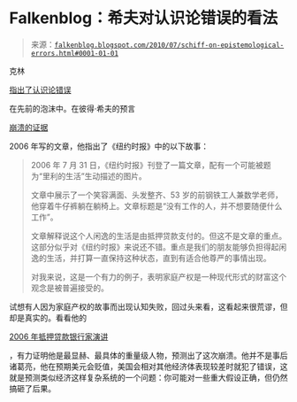 <!--yml

类别：未分类

日期：2024 年 05 月 12 日 21:27:34

-->

# Falkenblog：希夫对认识论错误的看法

> 来源：[`falkenblog.blogspot.com/2010/07/schiff-on-epistemological-errors.html#0001-01-01`](http://falkenblog.blogspot.com/2010/07/schiff-on-epistemological-errors.html#0001-01-01)

克林

[指出了认识论错误](http://falkenblog.blogspot.com/2010/07/federalist-society-journal-on-2008.html)

在先前的泡沫中。在彼得·希夫的预言

[崩溃的证据](http://www.amazon.com/Crash-Proof-Economic-Collapse-Sonberg/dp/0470043601)

2006 年写的文章，他指出了《纽约时报》中的以下故事：

> 2006 年 7 月 31 日，《纽约时报》刊登了一篇文章，配有一个可能被题为“里利的生活”生动描述的图片。
> 
> 文章中展示了一个笑容满面、头发整齐、53 岁的前钢铁工人兼数学老师，他穿着牛仔裤躺在躺椅上。文章标题是“没有工作的人，并不想要随便什么工作”。
> 
> 文章解释说这个人闲逸的生活是由抵押贷款支付的。但这不是文章的重点。这部分似乎对《纽约时报》来说还不错。重点是我们的朋友能够负担得起闲逸的生活，并打算一直保持这种状态，直到有适合他尊严的事情出现。
> 
> 对我来说，这是一个有力的例子，表明家庭产权是一种现代形式的财富这个观念是被普遍接受的。

试想有人因为家庭产权的故事而出现认知失败，回过头来看，这看起来很荒谬，但却是真实的。看看他的

[2006 年抵押贷款银行家演讲](http://www.youtube.com/watch?v=jj8rMwdQf6k)

，有力证明他是最显赫、最具体的重量级人物，预测出了这次崩溃。他并不是事后诸葛亮，他在预期美元会贬值，美国会相对其他经济体表现较差时就犯了错误，这就是预测类似经济这样复杂系统的一个问题：你可能对一些重大假设正确，但仍然搞砸了后果。
